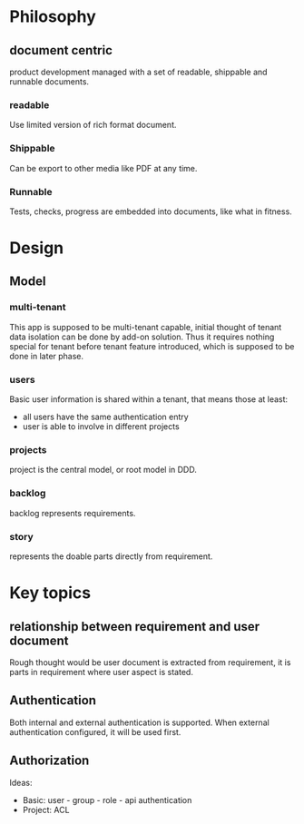 # Philosophy

## document centric

product development managed with a set of readable, shippable and runnable documents.

### readable

Use limited version of rich format document.

### Shippable

Can be export to other media like PDF at any time.

### Runnable
 
Tests, checks, progress are embedded into documents, like what in fitness.

# Design

## Model

### multi-tenant

This app is supposed to be multi-tenant capable, initial thought of tenant data isolation can be done by add-on
solution. Thus it requires nothing special for tenant before tenant feature introduced, which is supposed to be done
in later phase. 

### users

Basic user information is shared within a tenant, that means those at least:
* all users have the same authentication entry
* user is able to involve in different projects

### projects

project is the central model, or root model in DDD.

### backlog

backlog represents requirements.

### story

represents the doable parts directly from requirement.


# Key topics

## relationship between requirement and user document

Rough thought would be user document is extracted from requirement, it is parts in requirement where user aspect
is stated. 


## Authentication

Both internal and external authentication is supported. When external authentication configured, it will be used first.

## Authorization

Ideas:

- Basic: user - group - role - api authentication
- Project: ACL
